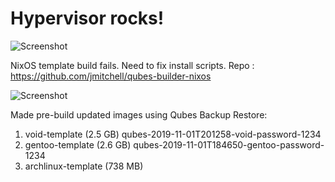 # Hypervisor rocks!

![Screenshot](https://github.com/c4tzz/qubes-os/blob/master/screenshots/screen.png)

NixOS template build fails. Need to fix install scripts. Repo : https://github.com/jmitchell/qubes-builder-nixos


![Screenshot](https://github.com/c4tzz/qubes-os/blob/master/nixos-template.png)


Made pre-build updated images using Qubes Backup Restore:

1. void-template (2.5 GB)
qubes-2019-11-01T201258-void-password-1234
2. gentoo-template (2.6 GB)
qubes-2019-11-01T184650-gentoo-password-1234 
3. archlinux-template (738 MB)

